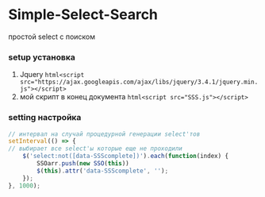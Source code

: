 # Simple-Select-Search
простой select с поиском

### setup установка
1) Jquery ```html<script src="https://ajax.googleapis.com/ajax/libs/jquery/3.4.1/jquery.min.js"></script>```
2) мой скрипт в конец документа ```html<script src="SSS.js"></script>```

### setting настройка
```js
// интервал на случай процедурной генерации select'тов
setInterval(() => {
// выбирает все select'ы которые еще не проходили
    $('select:not([data-SSScomplete])').each(function(index) {
        SSOarr.push(new SSO(this))
        $(this).attr('data-SSScomplete', '');
    });
}, 1000);

```
